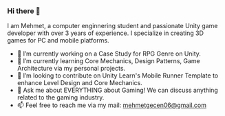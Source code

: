### Hi there 👋

I am Mehmet, a computer enginnering student and passionate Unity game developer with over 3 years of experience. I specialize in creating 3D games for PC and mobile platforms.

- 🔭 I’m currently working on a Case Study for RPG Genre on Unity.
- 🌱 I’m currently learning Core Mechanics, Design Patterns, Game Architecture via my personal projects.
- 👯 I’m looking to contribute on Unity Learn's Mobile Runner Template to enhance Level Design and Core Mechanics.
- 💬 Ask me about EVERYTHING about Gaming! We can discuss anything related to the gaming industry.
- 📫 Feel free to reach me via my mail: mehmetgecen06@gmail.com


<!--
**mehmetgecen/mehmetgecen** is a ✨ _special_ ✨ repository because its `README.md` (this file) appears on your GitHub profile.

Here are some ideas to get you started:




- 🤔 I’m looking for help with ...


- 😄 Pronouns: ...
- ⚡ Fun fact: ...
-->
